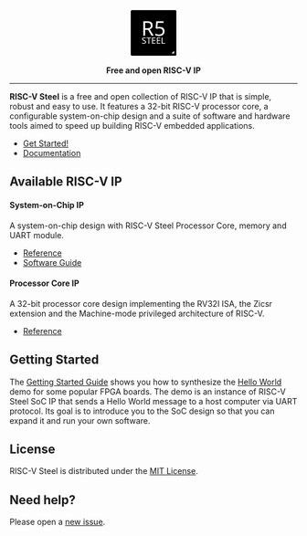 <p align="center"><img src="docs/source/images/rvsteel-logo-black.svg" width="80"/></p>
<p align="center"><strong>Free and open RISC-V IP</strong></p>

---

**RISC-V Steel** is a free and open collection of RISC-V IP that is simple, robust and easy to use. It features a 32-bit RISC-V processor core, a configurable system-on-chip design and a suite of software and hardware tools aimed to speed up building RISC-V embedded applications.

- [Get Started!](https://riscv-steel.github.io/riscv-steel/getting-started/)
- [Documentation](https://riscv-steel.github.io/riscv-steel/)


## Available RISC-V IP

#### System-on-Chip IP

A system-on-chip design with RISC-V Steel Processor Core, memory and UART module.

- [Reference](https://riscv-steel.github.io/riscv-steel/soc/)
- [Software Guide](https://riscv-steel.github.io/riscv-steel/software-guide/)

#### Processor Core IP

A 32-bit processor core design implementing the RV32I ISA, the Zicsr extension and the Machine-mode privileged architecture of RISC-V.

- [Reference](https://riscv-steel.github.io/riscv-steel/core/)

## Getting Started

The [Getting Started Guide](https://riscv-steel.github.io/riscv-steel/getting-started/) shows you how to synthesize the [Hello World](https://github.com/riscv-steel/riscv-steel/tree/main/hello-world) demo for some popular FPGA boards. The demo is an instance of RISC-V Steel SoC IP that sends a Hello World message to a host computer via UART protocol. Its goal is to introduce you to the SoC design so that you can expand it and run your own software.

## License

RISC-V Steel is distributed under the [MIT License](LICENSE.md).

## Need help?

Please open a [new issue](https://github.com/riscv-steel/riscv-steel/issues).
